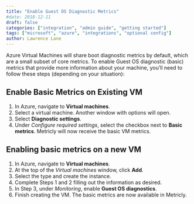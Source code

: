 ```yaml
---
title: "Enable Guest OS Diagnostic Metrics"
#date: 2018-12-11
draft: false
categories: ["integration", "admin guide", "getting started"]
tags: ["microsoft", "azure", "integrations", "optional config"]
author: Lawrence Lane
---
```


Azure Virtual Machines will share boot diagnostic metrics by default, which are a small subset of core metrics. To enable Guest OS diagnostic (basic) metrics that provide more information about your machine, you’ll need to follow these steps (depending on your situation):

## Enable Basic Metrics on Existing VM
1. In Azure, navigate to **Virtual machines**.
2. Select a virtual machine. Another window with options will open.
3. Select **Diagnostic settings**.
4. Under _Configure required settings_, select the checkbox next to **Basic metrics**. Metricly will now receive the basic VM metrics.

## Enabling basic metrics on a new VM
1. In Azure, navigate to **Virtual machines**.
2. At the top of the _Virtual machines_ window, click **Add**.
3. Select the type and create the instance.
4. Complete Steps 1 and 2 filling out the information as desired.
5. In Step 3, under _Monitoring_, enable **Guest OS diagnostics**.
6. Finish creating the VM. The basic metrics are now available in Metricly.
